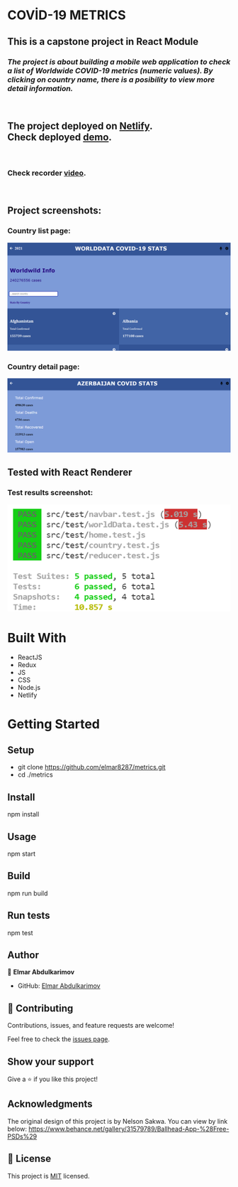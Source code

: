 # <b>COVİD-19 METRICS</b>
## <b>This is a capstone project in React Module</b>
### <i>The project is about building a mobile web application to check a list of Worldwide COVID-19 metrics (numeric values). By clicking on country name, there is a posibility to view more detail information.</i>
<br>

## The project deployed on [Netlify](https://www.netlify.com/). <br><b>Check deployed [demo](https://elmar-project-covid19.netlify.app/).</b>
<br>

### Check recorder [video](https://www.loom.com/share/775eda78f2da414baaecd5f88504d192?sharedAppSource=personal_library).</b>
<br>

## Project screenshots:

### Country list page:
![Country list](./src/assets/screenshots/country-list.PNG)

### Country detail page:
![Country detail view](./src/assets/screenshots/country-detail.PNG)
## Tested with React Renderer
### Test results screenshot:

![Test Screenshot](./src/assets/screenshots/test-result.PNG)
# Built With
- ReactJS
- Redux
- JS 
- CSS
- Node.js
- Netlify

# Getting Started

## Setup
- git clone https://github.com/elmar8287/metrics.git
- cd ./metrics

## Install
npm install

## Usage
npm start

## Build
npm run build

## Run tests
npm test

## Author

👤 **Elmar Abdulkarimov**

- GitHub: [Elmar Abdulkarimov](https://github.com/elmar8287)


## 🤝 Contributing

Contributions, issues, and feature requests are welcome!

Feel free to check the [issues page](../../issues/).

## Show your support

Give a ⭐️ if you like this project!

## Acknowledgments

The original design of this project is by Nelson Sakwa. You can view by link below: https://www.behance.net/gallery/31579789/Ballhead-App-%28Free-PSDs%29

## 📝 License

This project is [MIT](./MIT.md) licensed.
